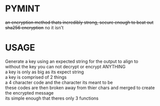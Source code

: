 # PYMINT
~~an encryption method thats incredibly strong, secure enough to beat out sha256 encryption~~ no it isn't
# USAGE
Generate a key using an expected string for the output to align to<br>
without the key you can not decrypt or encrypt ANYTHING<br>
a key is only as big as its expect string<br>
a key is comprised of 2 things<br>
a 4 character code and the character its meant to be<br>
these codes are then broken away from thier chars and merged to create the encrypted message<br>
its simple enough that theres only 3 functions<br>
